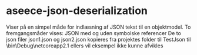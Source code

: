 # aseece-json-deserialization
Viser på en simpel måde for indlæsning af JSON tekst til en objektmodel. To fremgangsmåder vises: JSON med og uden  symbolske referencer
De to json filer json1.json og json2.json kopieres fra projektes folder til TestJson  til \bin\Debug\netcoreapp2.1 ellers vil eksempel ikke kunne afvikles 
